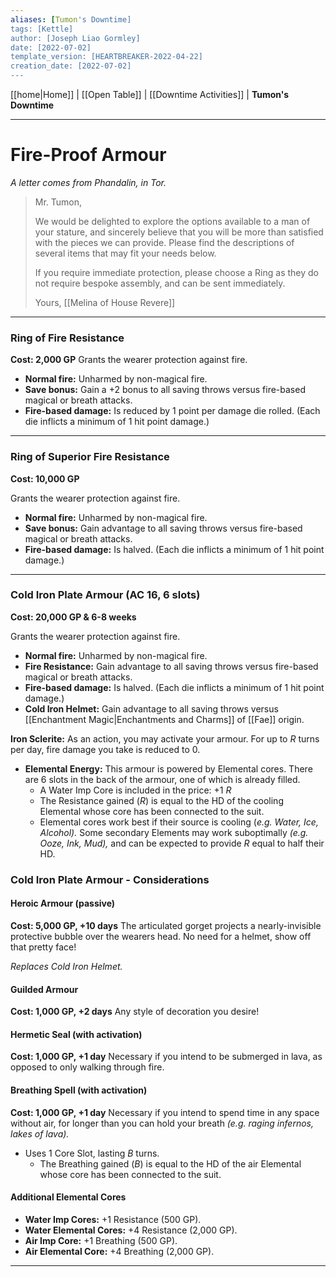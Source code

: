 ```yaml
---
aliases: [Tumon's Downtime]
tags: [Kettle]
author: [Joseph Liao Gormley]
date: [2022-07-02]
template_version: [HEARTBREAKER-2022-04-22]
creation_date: [2022-07-02]
---
```

<!-- Home | Character Creation | -->
[[home|Home]] | [[Open Table]] | [[Downtime Activities]] | **Tumon's Downtime**
___
# Fire-Proof Armour
*A letter comes from Phandalin, in Tor.*

> Mr. Tumon,
> 
> We would be delighted to explore the options available to a man of your stature, and sincerely believe that you will be more than satisfied with the pieces we can provide. Please find the descriptions of several items that may fit your needs below.
> 
> If you require immediate protection, please choose a Ring as they do not require bespoke assembly, and can be sent immediately.
> 
> Yours,
> [[Melina of House Revere]]

___
### **Ring of Fire Resistance**
**Cost: 2,000 GP**
Grants the wearer protection against fire.
- **Normal fire:** Unharmed by non-magical fire.
- **Save bonus:** Gain a +2 bonus to all saving throws versus fire-based magical or breath attacks.
- **Fire-based damage:** Is reduced by 1 point per damage die rolled. (Each die inflicts a minimum of 1 hit point damage.)
___
### **Ring of Superior Fire Resistance**
**Cost: 10,000 GP**

Grants the wearer protection against fire.
- **Normal fire:** Unharmed by non-magical fire.
- **Save bonus:** Gain advantage to all saving throws versus fire-based magical or breath attacks.
- **Fire-based damage:** Is halved. (Each die inflicts a minimum of 1 hit point damage.)
___
### **Cold Iron Plate Armour** (AC 16, 6 slots)
**Cost: 20,000 GP & 6-8 weeks**

Grants the wearer protection against fire.
- **Normal fire:** Unharmed by non-magical fire.
- **Fire Resistance:** Gain advantage to all saving throws versus fire-based magical or breath attacks.
- **Fire-based damage:** Is halved. (Each die inflicts a minimum of 1 hit point damage.)
- **Cold Iron Helmet:** Gain advantage to all saving throws versus [[Enchantment Magic|Enchantments and Charms]] of [[Fae]] origin.

**Iron Sclerite:** As an action, you may activate your armour. For up to $R$ turns per day, fire damage you take is reduced to 0.
- **Elemental Energy:** This armour is powered by Elemental cores. There are 6 slots in the back of the armour, one of which is already filled.
	- A Water Imp Core is included in the price: +1 $R$
	- The Resistance gained ($R$) is equal to the HD of the cooling Elemental whose core has been connected to the suit.
	- Elemental cores work best if their source is cooling (*e.g. Water, Ice, Alcohol).* Some secondary Elements may work suboptimally *(e.g. Ooze, Ink, Mud),* and can be expected to provide $R$ equal to half their HD.

### Cold Iron Plate Armour - Considerations
#### Heroic Armour (passive)
**Cost: 5,000 GP, +10 days**
The articulated gorget projects a nearly-invisible protective bubble over the wearers head. No need for a helmet, show off that pretty face!

*Replaces Cold Iron Helmet.*

#### Guilded Armour
**Cost: 1,000 GP, +2 days**
Any style of decoration you desire!

#### Hermetic Seal (with activation)
**Cost: 1,000 GP, +1 day**
Necessary if you intend to be submerged in lava, as opposed to only walking through fire.

#### Breathing Spell (with activation) 
**Cost: 1,000 GP, +1 day**
Necessary if you intend to spend time in any space without air, for longer than you can hold your breath *(e.g. raging infernos, lakes of lava).*
- Uses 1 Core Slot, lasting $B$ turns.
	- The Breathing gained ($B$) is equal to the HD of the air Elemental whose core has been connected to the suit.

#### Additional Elemental Cores
- **Water Imp Cores:** +1 Resistance (500 GP).
- **Water Elemental Cores:** +4 Resistance (2,000 GP).
- **Air Imp Core:** +1 Breathing (500 GP).
- **Air Elemental Core:** +4 Breathing (2,000 GP).


___
<!--*See also:* 
*References:*
*Source:* -->
<!-- Sources, read more, links, etc. -->
<!-- *Source: Entry by [[Mike Maxin]].* -->
<!-- Leave an empty line at the end, otherwise Exporter complains. -->
